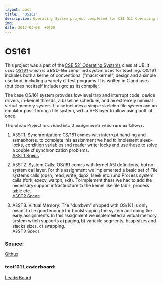 ```yaml
---
layout: post
title:  "OS161"
description: Operating System project completed for CSE 521 Operating Systems.
img:
date: 2017-03-08  +0200
---
```


# OS161

   This project was a part of the [CSE 521 Operating Systems] class at UB. It uses [OS161] which is a BSD-like simplified system used for teaching. OS/161 includes both a kernel of conventional ("macrokernel") design and a simple userland, including a variety of test programs. It is written in C and uses (but does not itself include) gcc as its compiler.  

   The base OS/161 system provides low-level trap and interrupt code, device drivers, in-kernel threads, a baseline scheduler, and an extremely minimal virtual memory system. It also includes a simple skeleton file system and an emulator pass-through file system, with a VFS layer to allow using both at once.  

   The whole Project is divided into 3 assignments which are as follows:

1) ASST1. Synchronization:
   OS/161 comes with interrupt handling and semaphores, to complete this assignment we had to implement sleep-locks, condition variables and reader writer locks and use these to solve a couple of synchronization problems.  
   [ASST1 Specs](https://www.ops-class.org/asst/1/)

2) ASST2. System Calls:
   OS/161 comes with kernel ABI definitions, but no system call layer. For this assignment we implemented a basic set of File systems calls (open, read, write, dup2, lseek etc.) and Process system calls (fork, execv, waitpit, exit). To implement these we had to add the necessary support infrastructure to the kernel like file table, process table etc.  
   [ASST2 Specs](https://www.ops-class.org/asst/2/)

3) ASST3. Virtual Memory:
   The "dumbvm" shipped with OS/161 is only meant to be good enough for bootstrapping the system and doing the early assignments. In this assignment we implemented a virtual memory system which supports a) paging, b) variable segments, heap sizes and stacks sizes. c) swapping.  
   [ASST3 Specs](https://www.ops-class.org/asst/3/)

### Source:  
[Github](https://github.com/bakshizaki/os161)

### test161 Leaderboard:  
[LeaderBoard](https://test161.ops-class.org/leaders)

[OS161]: http://os161.eecs.harvard.edu/
[CSE 521 Operating Systems]: https://www.ops-class.org/